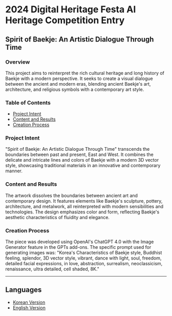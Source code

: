 # 2024 Digital Heritage Festa AI Heritage Competition Entry

## Spirit of Baekje: An Artistic Dialogue Through Time

### Overview
This project aims to reinterpret the rich cultural heritage and long history of Baekje with a modern perspective. It seeks to create a visual dialogue between the ancient and modern eras, blending ancient Baekje's art, architecture, and religious symbols with a contemporary art style.

### Table of Contents
- [Project Intent](#project-intent)
- [Content and Results](#content-and-results)
- [Creation Process](#creation-process)

### Project Intent
"Spirit of Baekje: An Artistic Dialogue Through Time" transcends the boundaries between past and present, East and West. It combines the delicate and intricate lines and colors of Baekje with a modern 3D vector style, showcasing traditional materials in an innovative and contemporary manner.

### Content and Results
The artwork dissolves the boundaries between ancient art and contemporary design. It features elements like Baekje's sculpture, pottery, architecture, and metalwork, all reinterpreted with modern sensibilities and technologies. The design emphasizes color and form, reflecting Baekje's aesthetic characteristics of fluidity and elegance.

### Creation Process
The piece was developed using OpenAI's ChatGPT 4.0 with the Image Generator feature in the GPTs add-ons. The specific prompt used for generating images was: 
"Korea's Characteristics of Baekje style, Buddhist feeling, splendor, 3D vector style, vibrant, dance with light, soul, freedom, detailed facial expressions, in love, abstraction, surrealism, neoclassicism, renaissance, ultra detailed, cell shaded, 8K."

---

## Languages
- [Korean Version](#2024년-디지털유산페스타-ai-헤리티지-공모전-작품설명서)
- [English Version](#2024-digital-heritage-festa-ai-heritage-competition-entry-description)
